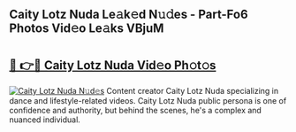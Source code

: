 ## Caity Lotz Nuda Le𝚊k𝚎d N𝚞𝚍es - Part-Fo6 Photos Vid𝚎o Le𝚊ks VBjuM

# <h2><a href="http://fbfcgh.evod.top/?m=Caity+Lotz+Nuda">🔗 👉🔴 Caity Lotz Nuda Vid𝚎o Ph𝚘t𝚘s</a></h2>

[![Caity Lotz Nuda N𝚞d𝚎s](https://i.imgur.com/8V9OHl7.gif)](http://fbfcgh.evod.top/?m=Caity+Lotz+Nuda)
Content creator Caity Lotz Nuda specializing in dance and lifestyle-related videos. Caity Lotz Nuda public persona is one of confidence and authority, but behind the scenes, he's a complex and nuanced individual. 
